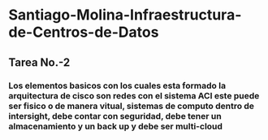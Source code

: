 # Santiago-Molina-Infraestructura-de-Centros-de-Datos

## Tarea No.-2

### Los elementos basicos con los cuales esta formado la arquitectura de cisco son redes con el sistema ACI este puede ser fisico o de manera vitual, sistemas de computo dentro de intersight, debe contar con seguridad, debe tener un almacenamiento y un back up  y debe ser multi-cloud

